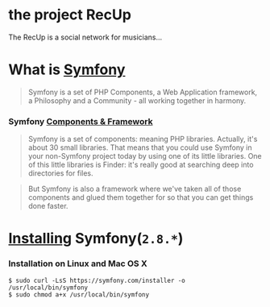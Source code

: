 the project RecUp
=================

The RecUp is a social network for musicians...

<!--Core features(coming soon):-->
<!------------------------------->
 <!--* -->

What is [Symfony][1]
====================

> Symfony is a set of PHP Components, a Web Application framework, a Philosophy and a Community - all working together in harmony.

### Symfony [Components & Framework][2]

> Symfony is a set of components: meaning PHP libraries. Actually, it's about 30 small libraries. That means that you could use Symfony in your non-Symfony project today by using one of its little libraries. One of this little libraries is Finder: it's really good at searching deep into directories for files.

> But Symfony is also a framework where we've taken all of those components and glued them together for so that you can get things done faster.

[Installing][3] Symfony(```2.8.*```)
===================================
### Installation on Linux and Mac OS X

```
$ sudo curl -LsS https://symfony.com/installer -o /usr/local/bin/symfony
$ sudo chmod a+x /usr/local/bin/symfony
```



<!-- links -->
[1]:https://symfony.com/what-is-symfony
[2]:https://knpuniversity.com/screencast/symfony/start-project
[3]:https://symfony.com/download
<!-- / end links-->



<!-- Friday, March 4, 2016
=====================
 -->

